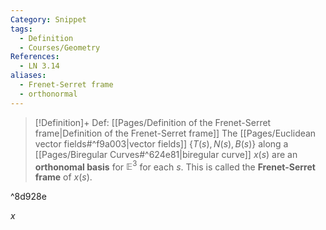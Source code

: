 ```yaml
---
Category: Snippet
tags:
  - Definition
  - Courses/Geometry
References:
  - LN 3.14
aliases:
  - Frenet-Serret frame
  - orthonormal
---
```

> [!Definition]+ Def: [[Pages/Definition of the Frenet-Serret frame|Definition of the Frenet-Serret frame]]
> The [[Pages/Euclidean vector fields#^f9a003|vector fields]] $\{T(s),N(s),B(s)\}$ along a [[Pages/Biregular Curves#^624e81|biregular curve]] $x(s)$ are an **orthonomal basis** for $\mathbb{E}^3$ for each $s$. This is called the **Frenet-Serret frame** of $x(s)$.

^8d928e

$x$

